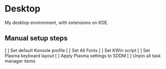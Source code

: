 # Desktop

My desktop environment, with extensions on KDE.

## Manual setup steps

[ ] Set default Konsole profile
[ ] Set All Fonts
[ ] Set KWin script
[ ] Set Plasma keyboard layout
[ ] Apply Plasma settings to SDDM
[ ] Unpin all task manager items
